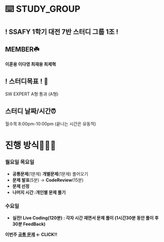 # ⌨️ STUDY_GROUP

## ! **SSAFY 1학기 대전 7반 스터디 그룹 1조 !**

## MEMBER☘️

**이훈용 이다영 최재용 최제혁**

## ! 스터디**목표 !** 💯
SW EXPERT A형 통과 (A형)

## 스터디 날짜/시간⏰

월수목 8:00pm-10:00pm (끝나는 시간은 유동적)

# 진행 방식🧑🏻‍💻

### 월요일 목요일

- **공통문제**(1문제) **개별문제**(1문제) 풀어오기
- **문제** **발표**(5분) → **CodeReview**(15분)
- **문제 선정**
- **나머지 시간 :개인별 문제 풀기**

### 수요일

- **실전! Live Coding(120분) : 각자 시간 재면서 문제 풀이 (1시간30분 동안 풀이 후 30분 FeedBack)**

**이번주 [공통 문제](https://www.acmicpc.net/problem/17413) ← CLICK!!**
